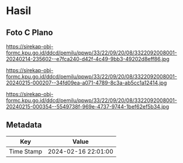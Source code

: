 # Hasil

## Foto C Plano

https://sirekap-obj-formc.kpu.go.id/ddcd/pemilu/ppwp/33/22/09/20/08/3322092008001-20240214-235602--e7fca240-d42f-4c49-9bb3-49202d8eff86.jpg

https://sirekap-obj-formc.kpu.go.id/ddcd/pemilu/ppwp/33/22/09/20/08/3322092008001-20240215-000207--34fd09ea-a071-4789-8c3a-ab5cc1a12414.jpg

https://sirekap-obj-formc.kpu.go.id/ddcd/pemilu/ppwp/33/22/09/20/08/3322092008001-20240215-000354--5549738f-969e-4737-9744-1bef62ef5b34.jpg


## Metadata

| Key        | Value               |
| ---------- | ------------------- |
| Time Stamp | 2024-02-16 22:01:00 |



